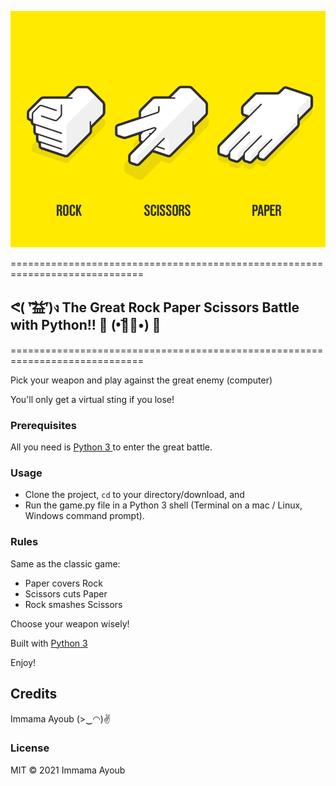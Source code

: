 ![alt text](rps_image.png "Logo Title Text 1")

=============================================================================
## ᕙ( ︡'︡益'︠)ง  The Great Rock Paper Scissors Battle with Python!! 💪 (•︡益︠•) 👊
=============================================================================

Pick your weapon and play against the great enemy (computer) 

You'll only get a virtual sting if you lose!

### Prerequisites

All you need is <a href="https://www.python.org/"> Python 3 </a>to enter the great battle.

### Usage

- Clone the project, <code>cd</code> to your directory/download, and 
- Run the game.py file in a Python 3 shell (Terminal on a mac / Linux, Windows command prompt).

### Rules

Same as the classic game:

- Paper covers Rock  
- Scissors cuts Paper  
- Rock smashes Scissors

Choose your weapon wisely!

Built with <a href="https://www.python.org/doc/"> Python 3 </a>

Enjoy!

## Credits

Immama Ayoub (>‿◠)✌

### License 
MIT
© 2021 Immama Ayoub
